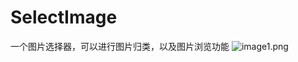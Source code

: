 # SelectImage
  一个图片选择器，可以进行图片归类，以及图片浏览功能
  ![image1.png](/SelectImage/SelectImage/SelectImage/Assets.xcassets/image1.imageset/image1.png
)
